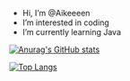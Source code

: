 -  Hi, I’m @Aikeeeen
-  I’m interested in coding
-  I’m currently learning Java
<!---
Aikeeen/Aikeeeen is a  special  repository because its README.md (this file) appears on your GitHub profile.
You can click the Preview link to take a look at your changes.
--->

[![Anurag's GitHub stats](https://github-readme-stats.vercel.app/api?username=Aikeeeen&count_private=true&show_icons=true&theme=highcontrast)
](https://github.com/anuraghazra/github-readme-stats)

[![Top Langs](https://github-readme-stats.vercel.app/api/top-langs/?username=Aikeeeen&layout=compact&count_private=true&theme=highcontras)](https://github.com/anuraghazra/github-readme-stats)
